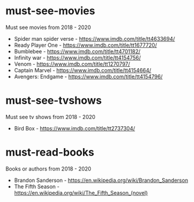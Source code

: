 # must-see-movies
Must see movies from 2018 - 2020

* Spider man spider verse - https://www.imdb.com/title/tt4633694/
* Ready Player One - https://www.imdb.com/title/tt1677720/
* Bumblebee - https://www.imdb.com/title/tt4701182/
* Infinity war - https://www.imdb.com/title/tt4154756/
* Venom - https://www.imdb.com/title/tt1270797/
* Captain Marvel - https://www.imdb.com/title/tt4154664/
* Avengers: Endgame - https://www.imdb.com/title/tt4154796/

# must-see-tvshows
Must see tv shows from 2018 - 2020

* Bird Box - https://www.imdb.com/title/tt2737304/

# must-read-books
Books or authors from 2018 - 2020

* Brandon Sanderson - https://en.wikipedia.org/wiki/Brandon_Sanderson
* The Fifth Season - https://en.wikipedia.org/wiki/The_Fifth_Season_(novel)
